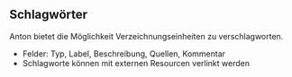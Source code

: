 ## Schlagwörter

Anton bietet die Möglichkeit Verzeichnungseinheiten zu verschlagworten. 

- Felder: Typ, Label, Beschreibung, Quellen, Kommentar 
- Schlagworte können mit externen Resourcen verlinkt werden 



